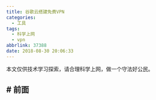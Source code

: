 ```yaml
---
title: 谷歌云搭建免费VPN
categories:
  - 工具
tags:
  - 科学上网
  - vpn
abbrlink: 37388
date: 2018-08-30 20:06:33
---
```


本文仅供技术学习探索，请合理科学上网，做一个守法好公民。

## \# 前面
